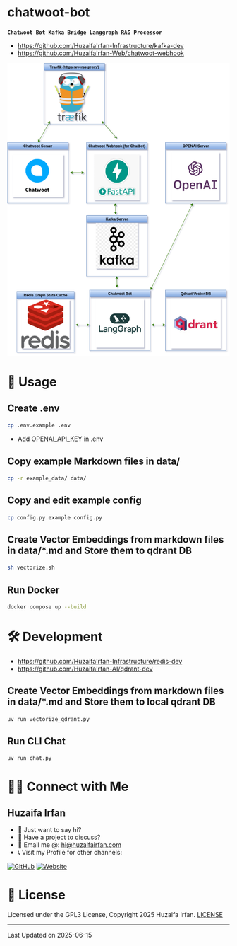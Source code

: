 
# chatwoot-bot
**`Chatwoot Bot Kafka Bridge Langgraph RAG Processor`**

- https://github.com/HuzaifaIrfan-Infrastructure/kafka-dev
- https://github.com/HuzaifaIrfan-Web/chatwoot-webhook

<!-- •[Link](#)

<hr>

## 🎬 Demo Video

[![Demo](https://img.youtube.com/vi/video_id/0.jpg)](https://www.youtube.com/watch?v=video_id)

![overview](overview.drawio.png)

-->

![overview](overview.drawio.png)

# 🚀 Usage

## Create .env
```sh
cp .env.example .env
```
- Add OPENAI_API_KEY in .env

## Copy example Markdown files in data/
```sh
cp -r example_data/ data/
```

## Copy and edit example config
```sh
cp config.py.example config.py
```

## Create Vector Embeddings from markdown files in data/*.md and Store them to qdrant DB
```sh
sh vectorize.sh
```

## Run Docker
```sh
docker compose up --build
```

# 🛠️ Development

- https://github.com/HuzaifaIrfan-Infrastructure/redis-dev
- https://github.com/HuzaifaIrfan-AI/qdrant-dev

## Create Vector Embeddings from markdown files in data/*.md and Store them to local qdrant DB
```sh
uv run vectorize_qdrant.py
```

## Run CLI Chat
```sh
uv run chat.py
```



# 🤝🏻 Connect with Me

## Huzaifa Irfan

- 💬 Just want to say hi?
- 🚀 Have a project to discuss?
- 📧 Email me @: [hi@huzaifairfan.com](mailto:hi@huzaifairfan.com)
- 📞 Visit my Profile for other channels:

[![GitHub](https://img.shields.io/badge/Github-%23222.svg?style=for-the-badge&logo=github&logoColor=white)](https://github.com/HuzaifaIrfan/)
[![Website](https://img.shields.io/badge/Website-%23222.svg?style=for-the-badge&logo=google-chrome&logoColor==%234285F4)](https://www.huzaifairfan.com)

# 📜 License

Licensed under the GPL3 License, Copyright 2025 Huzaifa Irfan. [LICENSE](LICENSE)

<hr />

Last Updated on 2025-06-15
